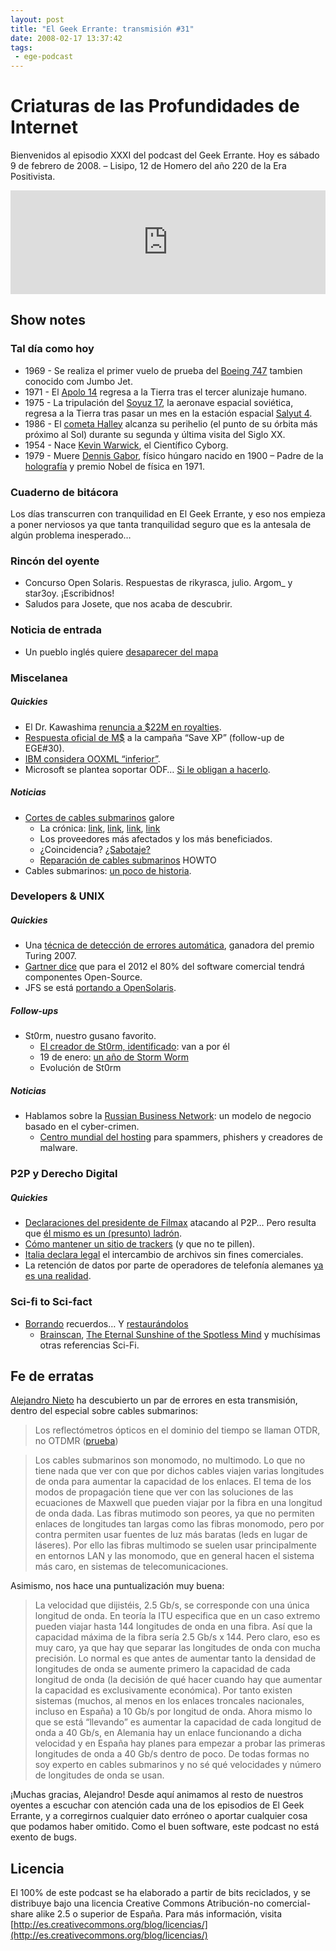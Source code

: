 ```yaml
---
layout: post
title: "El Geek Errante: transmisión #31"
date: 2008-02-17 13:37:42
tags:
 - ege-podcast
---
```


# Criaturas de las Profundidades de Internet
Bienvenidos al episodio XXXI del podcast del Geek Errante. Hoy es sábado 9 de febrero de 2008. – Lisipo, 12 de Homero del año 220 de la Era Positivista.

<iframe width="100%" height="166" scrolling="no" frameborder="no" src="https://w.soundcloud.com/player/?url=https%3A//api.soundcloud.com/tracks/303033311&amp;color=ff5500&amp;auto_play=false&amp;hide_related=false&amp;show_comments=true&amp;show_user=true&amp;show_reposts=false"></iframe>

## Show notes

### Tal día como hoy
- 1969 - Se realiza el primer vuelo de prueba del [Boeing 747](https://es.wikipedia.org/wiki/Boeing_747) tambien conocido com Jumbo Jet.
- 1971 - El [Apolo 14](https://en.wikipedia.org/wiki/Apollo_14) regresa a la Tierra tras el tercer alunizaje humano.
- 1975 - La tripulación del [Soyuz 17](https://en.wikipedia.org/wiki/Soyuz_17), la aeronave espacial soviética, regresa a la Tierra tras pasar un mes en la estación espacial [Salyut 4](https://en.wikipedia.org/wiki/Salyut_4).
- 1986 - El [cometa Halley](https://es.wikipedia.org/wiki/Cometa_Halley) alcanza su perihelio (el punto de su órbita más próximo al Sol) durante su segunda y última visita del Siglo XX.
- 1954 - Nace [Kevin Warwick](http://www.kevinwarwick.com/), el Científico Cyborg.
- 1979 - Muere [Dennis Gabor](https://en.wikipedia.org/wiki/Dennis_Gabor), físico húngaro nacido en 1900 – Padre de la [holografía](https://en.wikipedia.org/wiki/Holography) y premio Nobel de física en 1971.

### Cuaderno de bitácora
Los días transcurren con tranquilidad en El Geek Errante, y eso nos empieza a poner nerviosos ya que tanta tranquilidad seguro que es la antesala de algún problema inesperado…

### Rincón del oyente
- Concurso Open Solaris. Respuestas de rikyrasca, julio. Argom\_ y star3oy. ¡Escribidnos!
- Saludos para Josete, que nos acaba de descubrir.

### Noticia de entrada
- Un pueblo inglés quiere [desaparecer del mapa](https://yro.slashdot.org/story/07/12/04/2148215/British-Village-Requests-Removal-From-GPS-Maps)

### Miscelanea

##### Quickies
- El Dr. Kawashima [renuncia a $22M en royalties](http://web.archive.org/web/20111114230610/http://gamernode.com/news/5810-dr-kawashima-declines-22-million-in-brain-age-royalties/index.html).
- [Respuesta oficial de M$](http://www.computerworld.com.au/article/203968/microsoft_responds_save_xp_petition) a la campaña “Save XP” (follow-up de EGE#30).
- [IBM considera OOXML “inferior”](https://slashdot.org/story/08/02/05/0129227/ibm-slams-microsoft-calls-ooxml-inferior).
- Microsoft se plantea soportar ODF… [Si le obligan a hacerlo](http://boycottnovell.com/2008/01/18/microsoft-sorta-supports-odf/).

##### Noticias
- [Cortes de cables submarinos](http://www.elmundo.es/navegante/2008/02/07/tecnologia/1202374126.html) galore
    - La crónica: [link](http://web.archive.org/web/20110820110457/http://www.renesys.com/blog/2008/01/mediterranean_cable_break.shtml), [link](http://web.archive.org/web/20110820110437/http://www.renesys.com/blog/2008/01/mediterranean_cable_break_part_1.shtml), [link](http://web.archive.org/web/20110820110450/http://www.renesys.com/blog/2008/02/mediterranean_cable_break_part.shtml), [link](http://web.archive.org/web/20110820113105/http://www.renesys.com/blog/2008/02/attention_iran_is_not_disconne_1.shtml)
    - Los proveedores más afectados y los más beneficiados.
    - ¿Coincidencia? [¿Sabotaje?](https://en.wikipedia.org/wiki/2008_submarine_cable_disruption#Conspiracy_theories)
    - [Reparación de cables submarinos](http://gizmodo.com/353230/how-to-fix-a-mysteriously-ruptured-undersea-cable) HOWTO
- Cables submarinos: [un poco de historia](https://en.wikipedia.org/wiki/Submarine_communications_cable).

### Developers & UNIX

##### Quickies
- Una [técnica de detección de errores automática](http://arstechnica.com/uncategorized/2008/02/automated-error-catching-technique-awarded-the-turing-prize/), ganadora del premio Turing 2007.
- [Gartner dice](http://arstechnica.com/information-technology/2008/02/gartner-80-percent-of-commercial-software-programs-will-include-open-source-by-2012/) que para el 2012 el 80% del software comercial tendrá componentes Open-Source.
- JFS se está [portando a OpenSolaris](http://web.archive.org/web/20090905082247/http://blogs.sun.com/icedawn/entry/jfs_coming_to_opensolaris).

##### Follow-ups
- St0rm, nuestro gusano favorito.
    - [El creador de St0rm, identificado](https://www.schneier.com/blog/archives/2008/01/fbi_knows_ident.html): van a por él
    - 19 de enero: [un año de Storm Worm](http://unaaldia.hispasec.com/2008/01/un-ano-de-storm-worm.html)
    - Evolución de St0rm

##### Noticias
- Hablamos sobre la [Russian Business Network](https://en.wikipedia.org/wiki/Russian_Business_Network): un modelo de negocio basado en el cyber-crimen.
    - [Centro mundial del hosting](http://unaaldia.hispasec.com/2007/10/es-la-russian-business-network-el.html?) para spammers, phishers y creadores de malware.

### P2P y Derecho Digital

##### Quickies
- [Declaraciones del presidente de Filmax](http://www.filmica.com/david_bravo/archivos/007090.html) atacando al P2P… Pero resulta que [él mismo es un (presunto) ladrón](http://www.elmundo.es/elmundo/2008/02/05/barcelona/1202192444.html).
- [Cómo mantener un sitio de trackers](https://torrentfreak.com/how-a-bittorrent-tracker-owner-hides-from-the-anti-pirates-080206/) (y que no te pillen).
- [Italia declara legal](http://ciberderechos.barrapunto.com/article.pl?sid=08/02/04/1130258) el intercambio de archivos sin fines comerciales.
- La retención de datos por parte de operadores de telefonía alemanes [ya es una realidad](http://www.rebelion.org/noticia.php?id=61232).

### Sci-fi to Sci-fact
- [Borrando](http://discovermagazine.com/2008/jan/how-to-erase-a-single-memory) recuerdos… Y [restaurándolos](http://www.independent.co.uk/news/science/scientists-discover-way-to-reverse-loss-of-memory-775586.html)
    - [Brainscan](http://www.imdb.com/title/tt0109327/), [The Eternal Sunshine of the Spotless Mind](http://www.imdb.com/title/tt0338013/) y muchísimas otras referencias Sci-Fi.

## Fe de erratas
[Alejandro Nieto](http://vacasueca.blogspot.com.es/) ha descubierto un par de errores en esta transmisión, dentro del especial sobre cables submarinos:

> Los reflectómetros ópticos en el dominio del tiempo se llaman OTDR, no OTDMR ([prueba](https://en.wikipedia.org/wiki/Optical_time-domain_reflectometer))

> Los cables submarinos son monomodo, no multimodo. Lo que no tiene nada que ver con que por dichos cables viajen varias longitudes de onda para aumentar la capacidad de los enlaces. El tema de los modos de propagación tiene que ver con las soluciones de las ecuaciones de Maxwell que pueden viajar por la fibra en una longitud de onda dada. Las fibras mutimodo son peores, ya que no permiten enlaces de longitudes tan largas como las fibras monomodo, pero por contra permiten usar fuentes de luz más baratas (leds en lugar de láseres). Por ello las fibras multimodo se suelen usar principalmente en entornos LAN y las monomodo, que en general hacen el sistema más caro, en sistemas de telecomunicaciones.

Asimismo, nos hace una puntualización muy buena:

> La velocidad que dijistéis, 2.5 Gb/s, se corresponde con una única longitud de onda. En teoría la ITU especifica que en un caso extremo pueden viajar hasta 144 longitudes de onda en una fibra. Así que la capacidad máxima de la fibra sería 2.5 Gb/s x 144. Pero claro, eso es muy caro, ya que hay que separar las longitudes de onda con mucha precisión. Lo normal es que antes de aumentar tanto la densidad de longitudes de onda se aumente primero la capacidad de cada longitud de onda (la decisión de qué hacer cuando hay que aumentar la capacidad es exclusivamente económica). Por tanto existen sistemas (muchos, al menos en los enlaces troncales nacionales, incluso en España) a 10 Gb/s por longitud de onda. Ahora mismo lo que se está “llevando” es aumentar la capacidad de cada longitud de onda a 40 Gb/s, en Alemania hay un enlace funcionando a dicha velocidad y en España hay planes para empezar a probar las primeras longitudes de onda a 40 Gb/s dentro de poco. De todas formas no soy experto en cables submarinos y no sé qué velocidades y número de longitudes de onda se usan.

¡Muchas gracias, Alejandro! Desde aquí animamos al resto de nuestros oyentes a escuchar con atención cada una de los episodios de El Geek Errante, y a corregirnos cualquier dato erróneo o aportar cualquier cosa que podamos haber omitido. Como el buen software, este podcast no está exento de bugs.
## Licencia
El 100% de este podcast se ha elaborado a partir de bits reciclados, y se distribuye bajo una licencia Creative Commons Atribución-no comercial-share alike 2.5 o superior de España. Para más información, visita [http://es.creativecommons.org/blog/licencias/](http://es.creativecommons.org/blog/licencias/)

